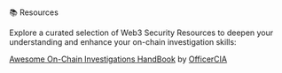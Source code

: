 📚 Resources 

Explore a curated selection of Web3 Security Resources to deepen your understanding and enhance your on-chain investigation skills:


[Awesome On-Chain Investigations HandBook](https://github.com/D4rk0sGitHub/On-Chain-Investigations-Tools-List) by [OfficerCIA](https://github.com/OffcierCia)

